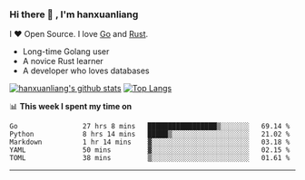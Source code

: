 ### Hi there 👋 , I'm hanxuanliang

<!--
**hanxuanliang/hanxuanliang** is a ✨ _special_ ✨ repository because its `README.md` (this file) appears on your GitHub profile.

Here are some ideas to get you started:

- 🔭 I’m currently working on ...
- 🌱 I’m currently learning ...
- 👯 I’m looking to collaborate on ...
- 🤔 I’m looking for help with ...
- 💬 Ask me about ...
- 📫 How to reach me: ...
- 😄 Pronouns: ...
- ⚡ Fun fact: ...
-->
I ❤ Open Source. I love [Go](https://golang.org) and [Rust](https://www.rust-lang.org/zh-CN/).

* Long-time Golang user
* A novice Rust learner
* A developer who loves databases

[![hanxuanliang's github stats](https://github-readme-stats.vercel.app/api/top-langs/?username=hanxuanliang&hide=html)](https://github.com/anuraghazra/github-readme-stats)
[![Top Langs](https://github-readme-stats.vercel.app/api?username=hanxuanliang&show_icons=true&count_private=true&line_height=40)](https://github.com/anuraghazra/github-readme-stats)

📊 **This week I spent my time on**
<!--START_SECTION:waka-->

```text
Go                27 hrs 8 mins   █████████████████▒░░░░░░░   69.14 %
Python            8 hrs 14 mins   █████▒░░░░░░░░░░░░░░░░░░░   21.02 %
Markdown          1 hr 14 mins    ▓░░░░░░░░░░░░░░░░░░░░░░░░   03.18 %
YAML              50 mins         ▓░░░░░░░░░░░░░░░░░░░░░░░░   02.15 %
TOML              38 mins         ▒░░░░░░░░░░░░░░░░░░░░░░░░   01.61 %
```

<!--END_SECTION:waka-->

***
